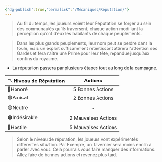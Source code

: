 ```yaml
---
{"dg-publish":true,"permalink":"/Mécaniques/Réputation/"}
---
```



> Au fil du temps, les joueurs voient leur Réputation se forger au sein des communautés qu’ils traversent, chaque action modifiant la perception qu’ont d’eux les habitants de chaque peuplements.

> Dans les plus grands peuplements, leur nom peut se perdre dans la foule, mais un exploit suffisamment retentissant attirera l’attention des Gardes et fera naître une Prime pour leur tête, répandue jusqu’aux confins du royaume.

- La réputation passera par plusieurs étapes tout au long de la campagne.

| 〽️ Niveau de Réputation |       Actions       |
| ----------------------- | :-----------------: |
| 🔵Honoré                |  5 Bonnes Actions   |
| 🟢Amical                |  2 Bonnes Actions   |
| 🟡Neutre                |          -          |
| 🟠Indésirable           | 2 Mauvaises Actions |
| 🔴Hostile               | 5 Mauvaises Actions |

> Selon le niveau de réputation, les joueurs vont expérimentés différentes situation. Par Exemple, un Tavernier sera moins enclin à parler avec vous. Cela pourrais vous faire manquer des informations. Allez faire de bonnes actions et revenez plus tard.